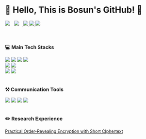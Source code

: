 <!-- ![waving](https://capsule-render.vercel.app/api?type=waving&height=200&text=Welcome!&fontAlign=80&fontAlignY=40&color=gradient) -->
<!-- [![Hits](https://hits.seeyoufarm.com/api/count/incr/badge.svg?url=https%3A%2F%2Fgithub.com%2Fswiftie1230&count_bg=%2310FFF8&title_bg=%2340C9F1&icon=&icon_color=%23E7E7E7&title=hits&edge_flat=false)](https://github.com/bosunKwak) -->

<h1>👋 Hello, This is Bosun's GitHub! 👋 </h3>
<div>
  <a href="https://hits.seeyoufarm.com"><img src="https://hits.seeyoufarm.com/api/count/incr/badge.svg?url=https%3A%2F%2Fgithub.com%2FbosunKwak&count_bg=%236298EB&title_bg=%23B8B9BC&icon=&icon_color=%23E7E7E7&title=hits&edge_flat=false"/></a>
  <a href="214kbs@gmail.com"> <img src="https://img.shields.io/badge/214kbs@gmail.com-d14836?style=flat&logo=Gmail&logoColor=white&link=mailto:swiftie1230@gmail.com" style="height : auto; margin-left : 10px; margin-right : 10px;"/> </a>
  <a href="https://bskwak.tistory.com/"><img src="https://img.shields.io/badge/-Tistory-black">
  <a href="https://bosun-dev.vercel.app/"><img src="https://img.shields.io/badge/-HomePage-brightgreen">
  <a href="https://www.instagram.com/bosun0214/"><img src="https://img.shields.io/badge/Instagram-ff69b4?style=flat&logo=Instagram&logoColor=white"/></a> 
</div>

<!--
## 📊 My Github Stats
  ![Top Langs](https://github-readme-stats.vercel.app/api/top-langs/?username=0214kbs&langs_count=10&layout=compact)
-->

<br />
<br />


<h3>  💻 Main Tech Stacks </h3>
<div>
  <img src="https://img.shields.io/badge/Next.js-000000?style=for-the-badge&logo=nextdotjs&logoColor=#000000"/>
  <img src="https://img.shields.io/badge/React-61DAFB?style=for-the-badge&logo=React&logoColor=white"/>
  <img src="https://img.shields.io/badge/Typescript-3178C6?style=for-the-badge&logo=Typescript&logoColor=white"/>
  <img src="https://img.shields.io/badge/Node.js-339933?style=for-the-badge&logo=Node.js&logoColor=white"/>
</div>
<div>
  <img src="https://img.shields.io/badge/styled component-DB7093?style=for-the-badge&logo=styledcomponents&logoColor=white"/>
  <img src="https://img.shields.io/badge/zustand-AD29B6?style=for-the-badge&logo=&logoColor=white"/>
</div>
<div>
  <img src="https://img.shields.io/badge/Prettier-F7B93E?style=for-the-badge&logo=Prettier&logoColor=white"/>
  <img src="https://img.shields.io/badge/Eslint-4B32C3?style=for-the-badge&logo=eslint&logoColor=white"/>
</div>

<br />

<h3> ⚒ Communication Tools </h3>
<div>
  <img src="https://img.shields.io/badge/figma-F24E1E?style=for-the-badge&logo=figma&logoColor=white" />
  <img src="https://img.shields.io/badge/jira-0052CC?style=for-the-badge&logo=jira&logoColor=white" />
  <img src="https://img.shields.io/badge/github-181717?style=for-the-badge&logo=github&logoColor=white" />
  <img src="https://img.shields.io/badge/gitlab-FC6D26?style=for-the-badge&logo=git&logoColor=white" />
</div>

<br />

<h3>  ✏️ Research Experience </h3>

[Practical Order-Revealing Encryption with Short CIphertext](https://www.jstage.jst.go.jp/article/transinf/E105.D/11/E105.D_2022NGL0004/_pdf)
